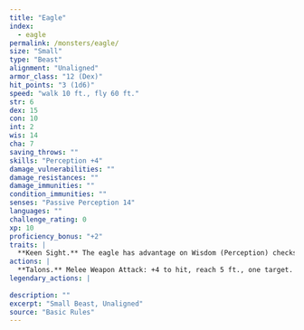 ```yaml
---
title: "Eagle"
index:
  - eagle
permalink: /monsters/eagle/
size: "Small"
type: "Beast"
alignment: "Unaligned"
armor_class: "12 (Dex)"
hit_points: "3 (1d6)"
speed: "walk 10 ft., fly 60 ft."
str: 6
dex: 15
con: 10
int: 2
wis: 14
cha: 7
saving_throws: ""
skills: "Perception +4"
damage_vulnerabilities: ""
damage_resistances: ""
damage_immunities: ""
condition_immunities: ""
senses: "Passive Perception 14"
languages: ""
challenge_rating: 0
xp: 10
proficiency_bonus: "+2"
traits: |
  **Keen Sight.** The eagle has advantage on Wisdom (Perception) checks that rely on sight.
actions: |
  **Talons.** Melee Weapon Attack: +4 to hit, reach 5 ft., one target. Hit: 4 (1d4 + 2) slashing damage.  
legendary_actions: |
  
description: ""
excerpt: "Small Beast, Unaligned"
source: "Basic Rules"
---
```

